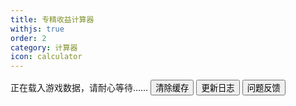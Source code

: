 ```yaml
---
title: 专精收益计算器
withjs: true
order: 2
category: 计算器
icon: calculator
---
```

<p class="mb-1">
    <span id="vue_version">正在载入游戏数据，请耐心等待……</span>
    <button id="btn_update_data" type="button" class="btn btn-primary" onclick="AKDATA.reload();">清除缓存</button>
    <button id="btn_whatsnew" type="button" class="btn btn-warning">更新日志</button>
    <button id="btn_report" type="button" class="btn btn-info">问题反馈</button>
</p>
<div class="progress progress-striped progress-bar-animated">
    <div class="progress-bar" role="progressbar" id="prg_load" style="width:0%"> </div>
</div>